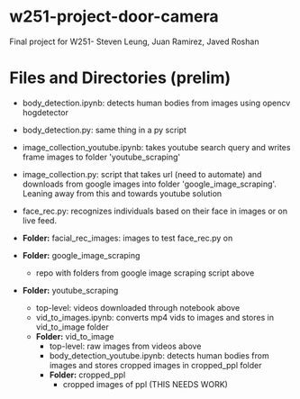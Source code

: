 # w251-project-door-camera
Final project for W251- Steven Leung, Juan Ramirez, Javed Roshan

# Files and Directories (prelim)


- body_detection.ipynb: detects human bodies from images using opencv hogdetector
- body_detection.py: same thing in a py script

- image\_collection\_youtube.ipynb: takes youtube search query and writes frame images to folder 'youtube_scraping'

- image\_collection.py: script that takes url (need to automate) and downloads from google images into folder 'google_image_scraping'. Leaning away from this and towards youtube solution

- face_rec.py: recognizes individuals based on their face in images or on live feed.



- **Folder:** facial\_rec\_images: images to test face\_rec.py on

- **Folder:** google\_image\_scraping
	- repo with folders from google image scraping script above

- **Folder:** youtube\_scraping
	- top-level: videos downloaded through notebook above
	- vid\_to\_images.ipynb: converts mp4 vids to images and stores in vid\_to_image folder
	- **Folder:** vid\_to_image
		- top-level: raw images from videos above
		- body\_detection\_youtube.ipynb: detects human bodies from images and stores cropped images in cropped\_ppl folder
		- **Folder:** cropped_ppl
			- cropped images of ppl (THIS NEEDS WORK)